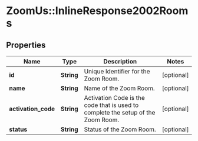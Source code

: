 # ZoomUs::InlineResponse2002Rooms

## Properties
Name | Type | Description | Notes
------------ | ------------- | ------------- | -------------
**id** | **String** | Unique Identifier for the Zoom Room. | [optional] 
**name** | **String** | Name of the Zoom Room. | [optional] 
**activation_code** | **String** | Activation Code is the code that is used to complete the setup of the Zoom Room. | [optional] 
**status** | **String** | Status of the Zoom Room. | [optional] 


